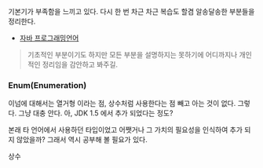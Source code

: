 
기본기가 부족함을 느끼고 있다. 다시 한 번 차근 차근 복습도 할겸 알송달송한 부분들을 정리한다.

- [자바 프로그래밍언어](https://ko.wikipedia.org/wiki/%EC%9E%90%EB%B0%94_(%ED%94%84%EB%A1%9C%EA%B7%B8%EB%9E%98%EB%B0%8D_%EC%96%B8%EC%96%B4) "위키")

>기초적인 부분이기도 하지만 모든 부분을 설명하지는 못하기에 어디까지나 개인적인 정리임을 감안하고 봐주길.  

### Enum(Enumeration)

이넘에 대해서는 열거형 이라는 점, 상수처럼 사용한다는 점 빼고 아는 것이 없다. 그렇다. 
그냥 대충 안다. 아, JDK 1.5 에서 추가 되었다는 정도?

본래 타 언어에서 사용하던 타입이었고 어쨋거나 그 가치의 필요성을 인식하여 추가 되지 않았을까?
그래서 역시 공부해 볼 필요가 있다.

상수 